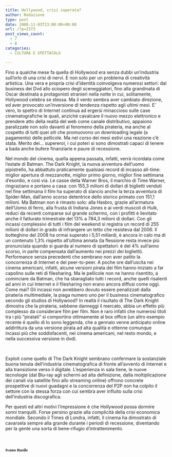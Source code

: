 ```yaml
---
title: Hollywood, crisi superata?
author: Redazione
type: post
date: 2008-11-03T23:00:00+00:00
url: /?p=2373
post_views_count:
  - 7
  - 8
categories:
  - CULTURA E SPETTACOLO

---
```

<span class="Apple&#45;style&#45;span" style="font&#45;size: small;"></p> 

<p>
  Fino a qualche mese fa quella di Hollywood era senza dubbi un&rsquo;industria sull&rsquo;orlo di una crisi di nervi. E non solo per un problema di creativit&agrave; artistica. Una vera e propria crisi d&rsquo;identit&agrave; coinvolgeva numerosi settori: dal business dei Dvd allo sciopero degli sceneggiatori, fino alla grandinata di Oscar destinata a protagonisti stranieri nella notte in cui, solitamente, Hollywood celebra se stessa. Ma il vento sembra aver cambiato direzione, ed aver provocato un&rsquo;inversione di tendenza rispetto agli ultimi mesi. E&rsquo; vero, lo spettro di Internet continua ad ergersi minaccioso sulle case cinematografiche le quali, anzich&eacute; cavalcare il nuovo mezzo elettronico e prendere atto della realt&agrave; del web come canale distributivo, appaiono paralizzate non solo davanti al fenomeno della pirateria, ma anche al cospetto di tutti quei siti che promuovono un downloading legale (a pagamento) delle pellicole. Ma nel corso dei mesi estivi una reazione c&rsquo;&egrave; stata. Merito dei&hellip; supereroi, i cui poteri si sono dimostrati capaci di tenere a bada anche bufere finanziarie e paure di recessione.
</p>

<p>
  Nel mondo del cinema, quella appena passata, infatti, verr&agrave; ricordata come l&#8217;estate di Batman. The Dark Knight, la nuova avventura dell&rsquo;uomo pipistrello, ha abbattuto praticamente qualsiasi record di incasso all&#45;time: miglior apertura di mezzanotte, miglior primo giorno, miglior fine settimana d&rsquo;esordio, e cos&igrave; via. Le casse della Warner Bros, il marchio di Time Warner, ringraziano e portano a casa: con 155,3 milioni di dollari di biglietti venduti nel fine settimana il film ha superato di slancio anche la terza avventura di Spider&#45;Man, dall&#8217;anno scorso detentrice dello storico primato con 151,1 milioni. Ma Batman non &egrave; rimasto solo: alla Hasbro, grazie all&#8217;armatura dell&#8217;Uomo di ferro, alla frusta di Indiana Jones e ai verdi muscoli di Hulk, reduci da recenti comparse sul grande schermo, con i profitti &egrave; lievitato anche il fatturato trimestrale del 13% a 784,3 milioni di dollari. Con gli incassi complessivi di tutti i film del weekend si registra un record di 255 milioni di dollari in grado di infrangere un tetto che resisteva dal 2006. Il botteghino del 2008 ha ormai superato i 5,51 miliardi, &egrave; ancora in calo ma di un contenuto 1,3% rispetto all&rsquo;ultima annata (la flessione resta invece pi&ugrave; pronunciata quando si guarda al numero di spettatori: &egrave; del 4% sull&#8217;anno scorso, in parte compensata dall&#8217;aumento nei prezzi dei biglietti). Performance senza precedenti che sembrano non aver patito la concorrenza di Internet e del peer&#45;to&#45;peer. A poche ore dall&rsquo;uscita nei cinema americani, infatti, alcune versioni pirata dei film hanno iniziato a far capolino sulle reti di filesharing. Ma le pellicole non ne hanno risentito, a cominciare da Batman, che ha sbaragliato tutti i record, anche quelli risalenti ad anni in cui Internet e il filesharing non erano ancora diffusi come oggi. Come mai? Gli incassi non avrebbero dovuto essere penalizzati dalla pirateria multimediale, la piaga numero uno per il business cinematografico secondo gli studios di Hollywood? In realt&agrave; il risultato di The Dark Knight dimostra che la pirateria, sebbene danneggi il mercato, abbia un effetto pi&ugrave; complesso da considerare film per film. Non &egrave; raro infatti che numerosi titoli tra i pi&ugrave; &ldquo;piratati&rdquo; si comportino ottimamente al box office (un altro esempio recente &egrave; quello di Io sono leggenda, che a gennaio venne anticipato online addirittura da una versione pirata ad alta qualit&agrave; e ottenne comunque incassi pi&ugrave; che soddisfacenti, nei cinema americani, nel resto mondo, e nella successiva versione in dvd).
</p>

<p>
  &nbsp;
</p>

<p>
  Exploit come quello di The Dark Knight sembrano confermare la sostanziale buona tenuta dell&rsquo;industria cinematografica di fronte all&rsquo;avvento di Internet e alla transizione verso il digitale. L&rsquo;esperienza in sala tiene, le nuove tecnologie (dal Blu&#45;ray agli schermi ad alta definizione, dalla moltiplicazione dei canali via satellite fino allo streaming online) offrono concrete prospettive di nuovi guadagni e la concorrenza del P2P non ha colpito il settore con la stessa forza con cui sembra aver influito sulla crisi dell&rsquo;industria discografica.
</p>

<p>
  Per questi ed altri motivi l&rsquo;impressione &egrave; che Hollywood possa dormire sonni tranquilli. Forse persino grazie alla complicit&agrave; della crisi economica mondiale. Secondo il Times di Londra, infatti, il cinema ha dimostrato di cavarsela sempre alla grande durante i periodi di recessione, diventando per la gente una sorta di bene&#45;rifugio d&#8217;intrattenimento.
</p>

<p>
  </span>
</p>

<p style="line&#45;height: 150%">
  &nbsp;
</p>

<p style="line&#45;height: 150%">
  <span style="font&#45;size: 10pt; line&#45;height: 150%; font&#45;family: Tahoma"><strong>Ivano Basile</strong></span>
</p>